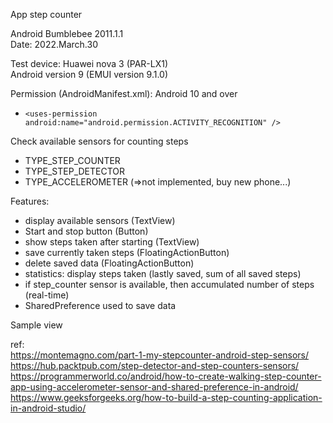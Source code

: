 App step counter

Android Bumblebee 2011.1.1  
Date: 2022.March.30  
  
Test device: Huawei nova 3 (PAR-LX1)  
Android version 9 (EMUI version 9.1.0)  

Permission (AndroidManifest.xml): Android 10 and over
  - `<uses-permission android:name="android.permission.ACTIVITY_RECOGNITION" />`
  

Check available sensors for counting steps  
  - TYPE_STEP_COUNTER 
  - TYPE_STEP_DETECTOR
  - TYPE_ACCELEROMETER (=>not implemented, buy new phone...)
  

Features:  
  - display available sensors (TextView)
  - Start and stop button (Button)
  - show steps taken after starting (TextView) 
  - save currently taken steps (FloatingActionButton)
  - delete saved data (FloatingActionButton) 
  - statistics: display steps taken (lastly saved, sum of all saved steps)
  - if step_counter sensor is available, then accumulated number of steps (real-time) 
  - SharedPreference used to save data
  
  
Sample view



ref:   
https://montemagno.com/part-1-my-stepcounter-android-step-sensors/  
https://hub.packtpub.com/step-detector-and-step-counters-sensors/  
https://programmerworld.co/android/how-to-create-walking-step-counter-app-using-accelerometer-sensor-and-shared-preference-in-android/  
https://www.geeksforgeeks.org/how-to-build-a-step-counting-application-in-android-studio/
